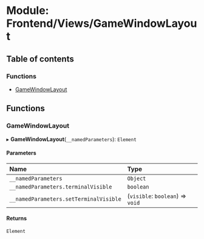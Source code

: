 # Module: Frontend/Views/GameWindowLayout

## Table of contents

### Functions

- [GameWindowLayout](Frontend_Views_GameWindowLayout.md#gamewindowlayout)

## Functions

### GameWindowLayout

▸ **GameWindowLayout**(`__namedParameters`): `Element`

#### Parameters

| Name                                   | Type                             |
| :------------------------------------- | :------------------------------- |
| `__namedParameters`                    | `Object`                         |
| `__namedParameters.terminalVisible`    | `boolean`                        |
| `__namedParameters.setTerminalVisible` | (`visible`: `boolean`) => `void` |

#### Returns

`Element`

